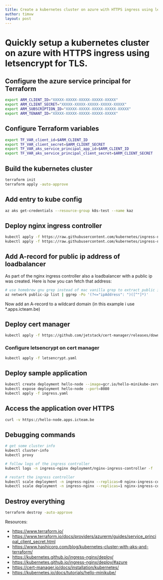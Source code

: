 ```yaml
---
title: Create a kubernetes cluster on azure with HTTPS ingress using letsencrypt
author: timvw
layout: post
---
```

# Quickly setup a kubernetes cluster on azure with HTTPS ingress using letsencrypt for TLS.

## Configure the azure service principal for Terraform

```bash
export ARM_CLIENT_ID="XXXXX-XXXXX-XXXXX-XXXXX-XXXXX"
export ARM_CLIENT_SECRET="XXXXX-XXXXX-XXXXX-XXXXX-XXXXX"
export ARM_SUBSCRIPTION_ID="XXXXX-XXXXX-XXXXX-XXXXX-XXXXX"
export ARM_TENANT_ID="XXXXX-XXXXX-XXXXX-XXXXX-XXXXX"
```

## Configure Terraform variables

```bash
export TF_VAR_client_id=$ARM_CLIENT_ID
export TF_VAR_client_secret=$ARM_CLIENT_SECRET
export TF_VAR_aks_service_principal_app_id=$ARM_CLIENT_ID
export TF_VAR_aks_service_principal_client_secret=$ARM_CLIENT_SECRET
```

## Build the kubernetes cluster

```bash
terraform init
terraform apply -auto-approve
```

## Add entry to kube config

```bash
az aks get-credentials --resource-group k8s-test --name kaz
```

## Deploy nginx ingress controller

```bash
kubectl apply -f https://raw.githubusercontent.com/kubernetes/ingress-nginx/nginx-0.28.0/deploy/static/mandatory.yaml
kubectl apply -f https://raw.githubusercontent.com/kubernetes/ingress-nginx/nginx-0.28.0/deploy/static/provider/cloud-generic.yaml
```

## Add A-record for public ip address of loadbalancer

As part of the nginx ingress controller also a loadbalancer with a public ip was created.
Here is how you can fetch that address:

```bash
# use homebrew gnu grep instead of mac vanilla grep to extract public ip address
az network public-ip list | ggrep -Po '(?<="ipAddress": ")([^"]*)'
```

Now add an A-record to a wildcard domain (in this example i use *.apps.icteam.be)


## Deploy cert manager

```bash
kubectl apply -f https://github.com/jetstack/cert-manager/releases/download/v0.13.0/cert-manager.yaml
```

### Configure letsencrypt on cert manager

```bash
kubectl apply -f letsencrypt.yaml 
```

## Deploy sample application

```bash
kubectl create deployment hello-node --image=gcr.io/hello-minikube-zero-install/hello-node
kubectl expose deployment hello-node --port=8080
kubectl apply -f ingress.yaml
```

## Access the application over HTTPS

```bash
curl -v https://hello-node.apps.icteam.be
```

## Debugging commands

```bash
# get some cluster info
kubectl cluster-info
kubectl proxy

# follow logs of the ingress controller
kubectl logs -n ingress-nginx deployment/nginx-ingress-controller -f

# restart the ingress controller
kubectl scale deployment -n ingress-nginx --replicas=0 nginx-ingress-controller
kubectl scale deployment -n ingress-nginx --replicas=1 nginx-ingress-controller
```
## Destroy everything

```bash
terraform destroy -auto-approve
```

Resources: 
* https://www.terraform.io/
* https://www.terraform.io/docs/providers/azurerm/guides/service_principal_client_secret.html
* https://www.hashicorp.com/blog/kubernetes-cluster-with-aks-and-terraform/
* https://kubernetes.github.io/ingress-nginx/deploy/
* https://kubernetes.github.io/ingress-nginx/deploy/#azure
* https://cert-manager.io/docs/installation/kubernetes/
* https://kubernetes.io/docs/tutorials/hello-minikube/






